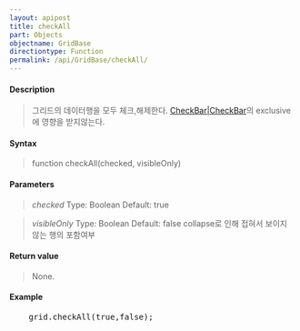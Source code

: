 ```yaml
---
layout: apipost
title: checkAll
part: Objects
objectname: GridBase
directiontype: Function
permalink: /api/GridBase/checkAll/
---
```



#### Description

> 그리드의 데이터행을 모두 체크,해제한다. [CheckBar|CheckBar](/api/GridBase/)의 exclusive에 영향을 받지않는다.

#### Syntax

> function checkAll(checked, visibleOnly)

#### Parameters

> *checked*
> Type: Boolean
> Default: true


> *visibleOnly*
> Type: Boolean
> Default: false
> collapse로 인해 접혀서 보이지 않는 행의 포함여부

#### Return value

> None.

#### Example

<pre class="prettyprint">
    grid.checkAll(true,false);
</pre>

